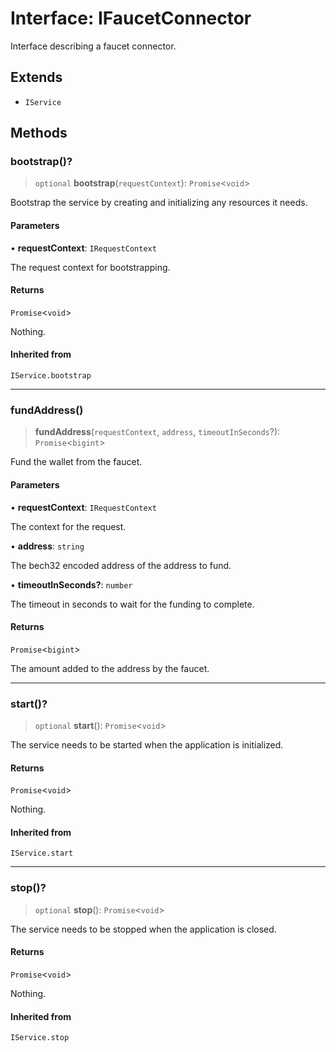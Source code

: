 # Interface: IFaucetConnector

Interface describing a faucet connector.

## Extends

- `IService`

## Methods

### bootstrap()?

> `optional` **bootstrap**(`requestContext`): `Promise`\<`void`\>

Bootstrap the service by creating and initializing any resources it needs.

#### Parameters

• **requestContext**: `IRequestContext`

The request context for bootstrapping.

#### Returns

`Promise`\<`void`\>

Nothing.

#### Inherited from

`IService.bootstrap`

***

### fundAddress()

> **fundAddress**(`requestContext`, `address`, `timeoutInSeconds`?): `Promise`\<`bigint`\>

Fund the wallet from the faucet.

#### Parameters

• **requestContext**: `IRequestContext`

The context for the request.

• **address**: `string`

The bech32 encoded address of the address to fund.

• **timeoutInSeconds?**: `number`

The timeout in seconds to wait for the funding to complete.

#### Returns

`Promise`\<`bigint`\>

The amount added to the address by the faucet.

***

### start()?

> `optional` **start**(): `Promise`\<`void`\>

The service needs to be started when the application is initialized.

#### Returns

`Promise`\<`void`\>

Nothing.

#### Inherited from

`IService.start`

***

### stop()?

> `optional` **stop**(): `Promise`\<`void`\>

The service needs to be stopped when the application is closed.

#### Returns

`Promise`\<`void`\>

Nothing.

#### Inherited from

`IService.stop`
